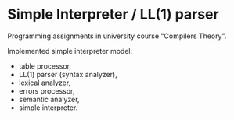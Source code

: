 # Simple Interpreter / LL(1) parser

Programming assignments in university course "Compilers Theory". 

Implemented simple interpreter model: 
- table processor, 
- LL(1) parser (syntax analyzer), 
- lexical analyzer, 
- errors processor, 
- semantic analyzer, 
- simple interpreter.

